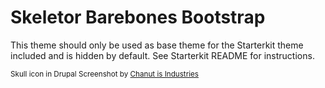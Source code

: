 # Skeletor Barebones Bootstrap

This theme should only be used as base theme for the Starterkit theme included and is hidden by default. See Starterkit README for instructions.

<small>Skull icon in Drupal Screenshot by [Chanut is Industries](https://www.iconfinder.com/Chanut-is)</small>
